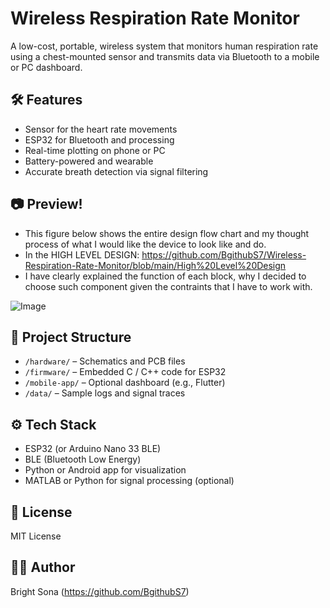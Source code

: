 # Wireless Respiration Rate Monitor

A low-cost, portable, wireless system that monitors human respiration rate using a chest-mounted sensor and transmits data via Bluetooth to a mobile or PC dashboard.

## 🛠️ Features
- Sensor for the heart rate movements 
- ESP32 for Bluetooth and processing
- Real-time plotting on phone or PC
- Battery-powered and wearable
- Accurate breath detection via signal filtering

## 📷 Preview!
- This figure below shows the entire design flow chart and my thought process of what I would like the device to look like and do.
- In the HIGH LEVEL DESIGN: https://github.com/BgithubS7/Wireless-Respiration-Rate-Monitor/blob/main/High%20Level%20Design
- I have clearly explained the function of each block, why I decided to choose such component given the contraints that I have to work with. 

![Image](https://github.com/user-attachments/assets/9e403b4c-355f-491b-a136-9fbd4f3e57dd)




## 📂 Project Structure
- `/hardware/` – Schematics and PCB files
- `/firmware/` – Embedded C / C++ code for ESP32
- `/mobile-app/` – Optional dashboard (e.g., Flutter)
- `/data/` – Sample logs and signal traces

## ⚙️ Tech Stack
- ESP32 (or Arduino Nano 33 BLE)
- BLE (Bluetooth Low Energy)
- Python or Android app for visualization
- MATLAB or Python for signal processing (optional)

## 📄 License
MIT License 

## 🙋‍♂️ Author
Bright Sona (https://github.com/BgithubS7)
